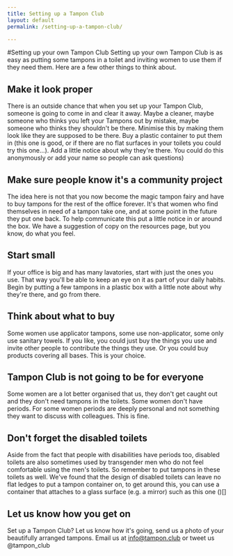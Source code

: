 ```yaml
---
title: Setting up a Tampon Club
layout: default
permalink: /setting-up-a-tampon-club/

---
```


#Setting up your own Tampon Club
Setting up your own Tampon Club is as easy as putting some tampons in a toilet and inviting women to use them if they need them. Here are a few other things to think about.

## Make it look proper
There is an outside chance that when you set up your Tampon Club, someone is going to come in and clear it away. Maybe a cleaner, maybe someone who thinks you left your Tampons out by mistake, maybe someone who thinks they shouldn't be there. Minimise this by making them look like they are supposed to be there. Buy a plastic container to put them in (this one is good, or if there are no flat surfaces in your toilets you could try this one...). Add a little notice about why they're there. You could do this anonymously or add your name so people can ask questions)

## Make sure people know it's a community project
The idea here is not that you now become the magic tampon fairy and have to buy tampons for the rest of the office forever. It's that women who find themselves in need of a tampon take one, and at some point in the future they put one back. To help communicate this put a little notice in or around the box. We have a suggestion of copy on the resources page, but you know, do what you feel.

## Start small
If your office is big and has many lavatories, start with just the ones you use. That way you'll be able to keep an eye on it as part of your daily habits. Begin by putting a few tampons in a plastic box with a little note about why they're there, and go from there.

## Think about what to buy
Some women use applicator tampons, some use non-applicator, some only use sanitary towels. If you like, you could just buy the things you use and invite other people to contribute the things they use. Or you could buy products covering all bases. This is your choice.

## Tampon Club is not going to be for everyone
Some women are a lot better organised that us, they don't get caught out and they don't need tampons in the toilets. Some women don't have periods. For some women periods are deeply personal and not something they want to discuss with colleagues. This is fine.

## Don't forget the disabled toilets
Aside from the fact that people with disabilities have periods too, disabled toilets are also sometimes used by transgender men who do not feel comfortable using the men's toilets. So remember to put tampons in these toilets as well. We've found that the design of disabled toilets can leave no flat ledges to put a tampon container on, to get around this, you can use a container that attaches to a glass surface (e.g. a mirror) such as this one ()[]

## Let us know how you get on
Set up a Tampon Club? Let us know how it's going, send us a photo of your beautifully arranged tampons. Email us at info@tampon.club or tweet us @tampon_club
